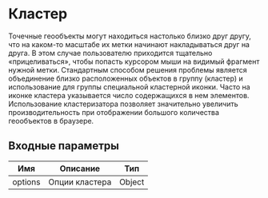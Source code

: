 # Кластер

Точечные геообъекты могут находиться настолько близко друг другу, что на каком-то масштабе их метки начинают накладываться друг на друга. В этом случае пользователю приходится тщательно «прицеливаться», чтобы попасть курсором мыши на видимый фрагмент нужной метки. Стандартным способом решения проблемы является объединение близко расположенных объектов в группу (кластер) и использование для группы специальной кластерной иконки. Часто на иконке кластера указывается число содержащихся в нем элементов.
Использование кластеризатора позволяет значительно увеличить производительность при отображении большого количества геообъектов в браузере.

## Входные параметры

| Имя | Описание | Тип |
|---|---|---|
| options | Опции кластера | Object |
